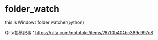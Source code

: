 # folder_watch
this is Windows folder watcher(python)

Qiita投稿記事：https://qiita.com/mototoke/items/767f0b404bc389d997c8
